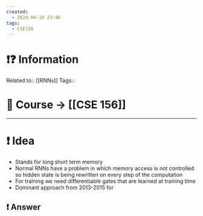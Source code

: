 ```yaml
---
created:
  - 2024-04-10 23:46
tags:
  - CSE156
---
```


# ❗❓ Information
Related to:: [[RNNs]]
Tags:: 

# 🌌 Course -> [[CSE 156]]
---

# ❗ Idea
- Stands for long short term memory
- Normal RNNs have a problem in which memory access is not controlled so hidden state is being rewritten on every step of the computation
- For training we need differentiable gates that are learned at training time
- Dominant approach from 2013-2015 for 

 
## ❗ Answer